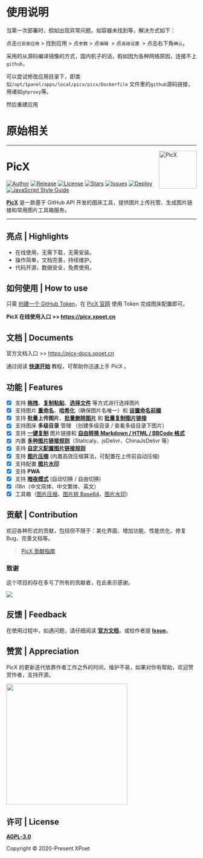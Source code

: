 # 使用说明
当第一次部署时，假如出现异常问题，如容器未找到等，解决方式如下：

点击`已安装应用` > 找到应用 > 点`参数` > 点`编辑 `> 点`高级设置 `> 点击右下角`确认`。

采用的从源码编译镜像的方式，国内机子的话，假如因为各种网络原因，连接不上`github`，

可以尝试修改应用目录下，即类似`/opt/1panel/apps/local/picx/picx/Dockerfile` 文件里的`github`源码链接，用诸如`ghproxy`等。

然后重建应用

# 原始相关
***

<a href="https://picx.xpoet.cn" >
<img width="100" align="right" alt="PicX" src="https://cdn.staticaly.com/gh/XPoet/image-hosting@master/PicX/picx-logo.png">
</a>

# PicX

[![Author](https://img.shields.io/badge/author-XPoet-violet.svg)](https://github.com/XPoet)
[![Release](https://img.shields.io/github/release/XPoet/picx.svg)](https://github.com/XPoet/picx/releases)
[![License](https://img.shields.io/github/license/XPoet/picx.svg)](https://github.com/XPoet/picx/blob/master/LICENSE)
[![Stars](https://img.shields.io/github/stars/XPoet/picx)](https://github.com/XPoet/picx)
[![Issues](https://img.shields.io/github/issues/XPoet/picx)](https://github.com/XPoet/picx/issues)
[![Deploy](https://github.com/XPoet/picx/workflows/deploy/badge.svg)](https://github.com/XPoet/picx/actions/workflows/deploy.yml)
[![JavaScript Style Guide](https://img.shields.io/badge/code_style-Airbnb-hotpink.svg)](https://github.com/lin-123/javascript)

**[PicX](https://picx.xpoet.cn)** 是一款基于 GitHub API 开发的图床工具，提供图片上传托管、生成图片链接和常用图片工具箱服务。

---

## 亮点 | Highlights

- 在线使用，无需下载，无需安装。
- 操作简单，文档完善，持续维护。
- 代码开源，数据安全，免费使用。

## 如何使用 | How to use

只需 [创建一个 GitHub Token](https://github.com/settings/tokens/new)，在 [PicX 官网](https://picx.xpoet.cn) 使用 Token 完成图床配置即可。

**PicX 在线使用入口 >> https://picx.xpoet.cn**

## 文档 | Documents

官方文档入口 >> https://picx-docs.xpoet.cn

通过阅读 **[快速开始](https://picx-docs.xpoet.cn/usage-guide/get-start.html)** 教程，可帮助你迅速上手 PicX 。

## 功能 | Features

- [x] 支持 **[拖拽](https://picx-docs.xpoet.cn/usage-guide/upload.html#%E6%8B%96%E6%8B%BD%E5%9B%BE%E7%89%87)**、**[复制粘贴](https://picx-docs.xpoet.cn/usage-guide/upload.html#%E5%A4%8D%E5%88%B6%E7%B2%98%E8%B4%B4)**、**[选择文件](https://picx-docs.xpoet.cn/usage-guide/upload.html#%E9%80%89%E6%8B%A9%E6%96%87%E4%BB%B6)** 等方式进行选择图片
- [x] 支持图片 **[重命名](https://picx-docs.xpoet.cn/usage-guide/upload.html#%E9%87%8D%E5%91%BD%E5%90%8D)**、**[哈希化](https://picx-docs.xpoet.cn/usage-guide/upload.html#%E5%93%88%E5%B8%8C%E5%8C%96)**（确保图片名唯一）和 **[设置命名前缀](https://picx-docs.xpoet.cn/usage-guide/upload.html#%E5%89%8D%E7%BC%80%E5%91%BD%E5%90%8D)**
- [x] 支持 **批量上传图片**、**[批量删除图片](https://picx-docs.xpoet.cn/usage-guide/management.html#%E5%88%A0%E9%99%A4-%E6%89%B9%E9%87%8F%E5%88%A0%E9%99%A4)** 和 **[批量复制图片链接](https://picx-docs.xpoet.cn/usage-guide/management.html#%E5%A4%8D%E5%88%B6-%E6%89%B9%E9%87%8F%E5%A4%8D%E5%88%B6%E9%93%BE%E6%8E%A5)**
- [x] 支持图床 **多级目录** 管理 （创建多级目录 / 查看多级目录下图片）
- [x] 支持 **[一键复制](https://picx-docs.xpoet.cn/usage-guide/upload.html#%E5%A4%8D%E5%88%B6%E5%9B%BE%E7%89%87%E9%93%BE%E6%8E%A5)** 图片链接和 **[自由转换 Markdown / HTML / BBCode 格式](https://picx-docs.xpoet.cn/usage-guide/settings.html#%E5%9B%BE%E7%89%87%E9%93%BE%E6%8E%A5%E6%A0%BC%E5%BC%8F%E8%AE%BE%E7%BD%AE)**
- [x] 内置 **[多种图片链接规则](https://picx-docs.xpoet.cn/usage-guide/settings.html#%E9%80%89%E6%8B%A9%E5%9B%BE%E7%89%87%E9%93%BE%E6%8E%A5%E8%A7%84%E5%88%99)**（Staticaly、jsDelivr、ChinaJsDelivr 等）
- [x] 支持 **[自定义配置图片链接规则](https://picx-docs.xpoet.cn/usage-guide/settings.html#%E9%85%8D%E7%BD%AE%E8%87%AA%E5%AE%9A%E4%B9%89%E5%9B%BE%E7%89%87%E9%93%BE%E6%8E%A5%E8%A7%84%E5%88%99)**
- [x] 支持 **[图片压缩](https://picx-docs.xpoet.cn/usage-guide/settings.html#%E5%9B%BE%E7%89%87%E5%8E%8B%E7%BC%A9%E8%AE%BE%E7%BD%AE)** (内置高效压缩算法，可配置在上传前自动压缩)
- [x] 支持配置 **[图片水印](https://picx-docs.xpoet.cn/usage-guide/settings.html#%E5%9B%BE%E7%89%87%E6%B0%B4%E5%8D%B0%E8%AE%BE%E7%BD%AE)**
- [x] 支持 **PWA**
- [x] 支持 **[暗夜模式](https://picx-docs.xpoet.cn/usage-guide/settings.html#%E4%B8%BB%E9%A2%98%E8%AE%BE%E7%BD%AE)** (自动切换 / 自由切换)
- [x] i18n（中文简体、中文繁体、英文）
- [x] 工具箱（[图片压缩](https://picx-docs.xpoet.cn/usage-guide/toolbox.html#%E5%9B%BE%E7%89%87%E5%8E%8B%E7%BC%A9)、[图片转 Base64](https://picx-docs.xpoet.cn/usage-guide/toolbox.html#%E5%9B%BE%E7%89%87%E8%BD%AC-base64)、[图片水印](https://picx-docs.xpoet.cn/usage-guide/toolbox.html#%E5%9B%BE%E7%89%87%E6%B0%B4%E5%8D%B0)）

## 贡献 | Contribution

欢迎各种形式的贡献，包括但不限于：美化界面、增加功能、性能优化、修复 Bug、完善文档等。

> [PicX 贡献指南](https://picx-docs.xpoet.cn/user-notice/contribution-guide.html)

### 致谢

这个项目的存在多亏了所有的贡献者，在此表示感谢。

<a href="https://github.com/XPoet/picx/graphs/contributors">
  <img src="https://contrib.rocks/image?repo=XPoet/picx" />
</a>

##  反馈 | Feedback

在使用过程中，如遇问题，请仔细阅读 **[官方文档](https://picx-docs.xpoet.cn)**，或给作者提 **[Issue](https://github.com/XPoet/picx/issues)**。

## 赞赏 | Appreciation

PicX 的更新迭代依靠作者工作之外的时间，维护不易，如果对你有帮助，欢迎赞赏作者，支持开源。

<img width="320" src="https://cdn.staticaly.com/gh/XPoet/image-hosting@master/common/appreciation.webp" />

## 许可 | License

**[AGPL-3.0](https://github.com/XPoet/picx/blob/master/LICENSE)** 

Copyright © 2020-Present XPoet
